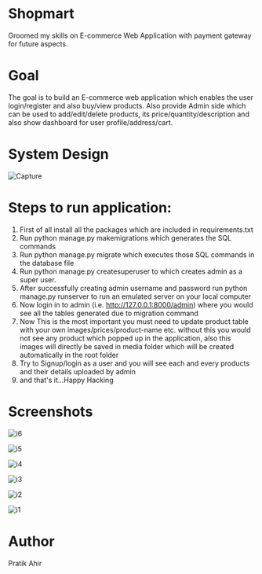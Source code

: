 # Shopmart
Groomed my skills on E-commerce Web Application with payment gateway for future aspects.

# Goal
The goal is to build an E-commerce web application which enables the user login/register and also buy/view products. Also provide Admin side which can be used to add/edit/delete products, its price/quantity/description and also show dashboard for user profile/address/cart.


# System Design

![Capture](https://user-images.githubusercontent.com/62649065/109478257-052a9e80-7a9f-11eb-8558-e1ab0ebe9616.PNG)


# Steps to run application:
1. First of all install all the packages which are included in requirements.txt
2. Run python manage.py makemigrations which generates the SQL commands
3. Run python manage.py migrate which executes those SQL commands in the database file
3. Run python manage.py createsuperuser to which creates admin as a super user.
4. After successfully creating admin username and password run python manage.py runserver to run an emulated server on your local computer
5. Now login in to admin (i.e. http://127.0.0.1:8000/admin) where you would see all the tables generated due to migration command
6. Now This is the most important you must need to update product table with your own images/prices/product-name etc. without this you would not see any product which popped up in the application, also this images will directly be saved in media folder which will be created automatically in the root folder
7. Try to Signup/login as a user and you will see each and every products and their details uploaded by admin
8. and that's it...Happy Hacking

# Screenshots

![i6](https://user-images.githubusercontent.com/62649065/109491670-e2ed4c80-7aaf-11eb-9d8d-c16479af1917.jpg)

![i5](https://user-images.githubusercontent.com/62649065/109491681-e84a9700-7aaf-11eb-946c-481fb9e26d79.jpg)

![i4](https://user-images.githubusercontent.com/62649065/109491689-ec76b480-7aaf-11eb-9155-d3ae18fb840b.jpg)

![i3](https://user-images.githubusercontent.com/62649065/109491706-f1d3ff00-7aaf-11eb-884b-dbcb14a6cff1.jpg)

![i2](https://user-images.githubusercontent.com/62649065/109491800-0dd7a080-7ab0-11eb-9751-4834d95dc480.jpg)

![i1](https://user-images.githubusercontent.com/62649065/109491819-1334eb00-7ab0-11eb-9f5d-9c64ed857b3e.jpg)



# Author
Pratik Ahir





















